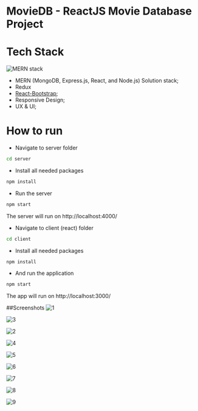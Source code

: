 # MovieDB - ReactJS Movie Database Project

# Tech Stack

![MERN stack](https://res.cloudinary.com/silenceiv/image/upload/c_fill,h_205,w_512/v1617484581/mern_sakbwj.png)

- MERN (MongoDB, Express.js, React, and Node.js) Solution stack;
- Redux
- [React-Bootstrap](https://react-bootstrap.github.io/);
- Responsive Design;
- UX & UI;

# How to run 

- Navigate to server folder
```bash
cd server
```
- Install all needed packages
```bash
npm install
```
- Run the server
```bash
npm start
```
The server will run on http://localhost:4000/

- Navigate to client (react) folder
```bash
cd client
```
- Install all needed packages
```bash
npm install
```
- And run the application
```bash
npm start
```
The app will run on http://localhost:3000/

##Screenshots
![1](https://user-images.githubusercontent.com/26245125/120931502-8b87f980-c6fa-11eb-8c51-608e013fd974.JPG)

![3](https://user-images.githubusercontent.com/26245125/120931515-95a9f800-c6fa-11eb-9d8f-1a0a2c307086.JPG)

![2](https://user-images.githubusercontent.com/26245125/120931513-93479e00-c6fa-11eb-966c-33211de7a4fb.JPG)

![4](https://user-images.githubusercontent.com/26245125/120931519-980c5200-c6fa-11eb-94e8-7dd436fd69d9.JPG)

![5](https://user-images.githubusercontent.com/26245125/120931521-9a6eac00-c6fa-11eb-97da-58b9167eb7b2.JPG)

![6](https://user-images.githubusercontent.com/26245125/120931523-9cd10600-c6fa-11eb-8794-14b8aa4cde12.JPG)

![7](https://user-images.githubusercontent.com/26245125/120931526-9fcbf680-c6fa-11eb-933f-0ab1978d4afe.JPG)

![8](https://user-images.githubusercontent.com/26245125/120931531-a22e5080-c6fa-11eb-998b-b67e051ec9ff.JPG)

![9](https://user-images.githubusercontent.com/26245125/120931533-a490aa80-c6fa-11eb-87b8-f45000e817b1.JPG)









